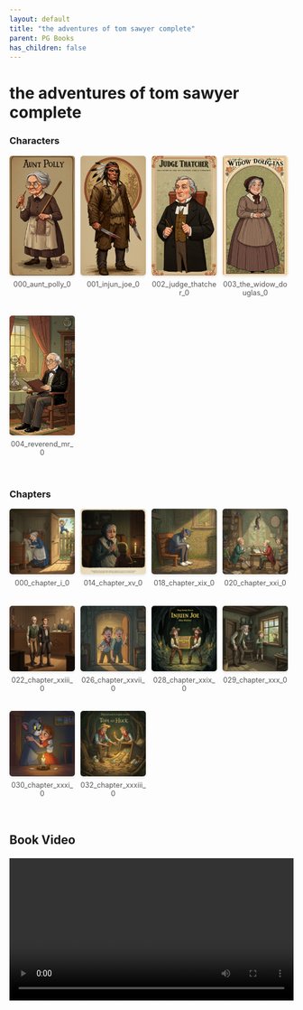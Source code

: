 ```yaml
---
layout: default
title: "the adventures of tom sawyer complete"
parent: PG Books
has_children: false
---
```



<style>
.image-gallery {
  display: flex;
  flex-wrap: wrap;
  justify-content: space-between;
  margin-bottom: 20px;
}

.image-row {
  display: flex;
  justify-content: flex-start;
  width: 100%;
  margin-bottom: 20px;
}

.image-item {
  width: 23%;
  margin-right: 2%;
  text-align: center;
}

.image-item:last-child {
  margin-right: 0;
}

.image-item img {
  width: 100%;
  height: auto;
  object-fit: cover;
  border-radius: 5px;
  box-shadow: 0 2px 4px rgba(0,0,0,0.1);
}

.image-item p {
  margin-top: 5px;
  font-size: 0.9em;
  color: #555;
}

.video-container {
  margin: 20px 0;
}
</style>


# the adventures of tom sawyer complete

<h3>Characters</h3>
<div class="image-gallery">
<div class="image-row">
  <div class="image-item">
    <img src="../../assets/pg_books_ai_generated_photos/the_adventures_of_tom_sawyer_complete/characters/000_aunt_polly_0.png" alt="000_aunt_polly_0">
    <p>000_aunt_polly_0</p>
  </div>
  <div class="image-item">
    <img src="../../assets/pg_books_ai_generated_photos/the_adventures_of_tom_sawyer_complete/characters/001_injun_joe_0.png" alt="001_injun_joe_0">
    <p>001_injun_joe_0</p>
  </div>
  <div class="image-item">
    <img src="../../assets/pg_books_ai_generated_photos/the_adventures_of_tom_sawyer_complete/characters/002_judge_thatcher_0.png" alt="002_judge_thatcher_0">
    <p>002_judge_thatcher_0</p>
  </div>
  <div class="image-item">
    <img src="../../assets/pg_books_ai_generated_photos/the_adventures_of_tom_sawyer_complete/characters/003_the_widow_douglas_0.png" alt="003_the_widow_douglas_0">
    <p>003_the_widow_douglas_0</p>
  </div>
</div>
<div class="image-row">
  <div class="image-item">
    <img src="../../assets/pg_books_ai_generated_photos/the_adventures_of_tom_sawyer_complete/characters/004_reverend_mr_0.png" alt="004_reverend_mr_0">
    <p>004_reverend_mr_0</p>
  </div>
</div>
</div>

<h3>Chapters</h3>
<div class="image-gallery">
<div class="image-row">
  <div class="image-item">
    <img src="../../assets/pg_books_ai_generated_photos/the_adventures_of_tom_sawyer_complete/chapters/000_chapter_i_0.png" alt="000_chapter_i_0">
    <p>000_chapter_i_0</p>
  </div>
  <div class="image-item">
    <img src="../../assets/pg_books_ai_generated_photos/the_adventures_of_tom_sawyer_complete/chapters/014_chapter_xv_0.png" alt="014_chapter_xv_0">
    <p>014_chapter_xv_0</p>
  </div>
  <div class="image-item">
    <img src="../../assets/pg_books_ai_generated_photos/the_adventures_of_tom_sawyer_complete/chapters/018_chapter_xix_0.png" alt="018_chapter_xix_0">
    <p>018_chapter_xix_0</p>
  </div>
  <div class="image-item">
    <img src="../../assets/pg_books_ai_generated_photos/the_adventures_of_tom_sawyer_complete/chapters/020_chapter_xxi_0.png" alt="020_chapter_xxi_0">
    <p>020_chapter_xxi_0</p>
  </div>
</div>
<div class="image-row">
  <div class="image-item">
    <img src="../../assets/pg_books_ai_generated_photos/the_adventures_of_tom_sawyer_complete/chapters/022_chapter_xxiii_0.png" alt="022_chapter_xxiii_0">
    <p>022_chapter_xxiii_0</p>
  </div>
  <div class="image-item">
    <img src="../../assets/pg_books_ai_generated_photos/the_adventures_of_tom_sawyer_complete/chapters/026_chapter_xxvii_0.png" alt="026_chapter_xxvii_0">
    <p>026_chapter_xxvii_0</p>
  </div>
  <div class="image-item">
    <img src="../../assets/pg_books_ai_generated_photos/the_adventures_of_tom_sawyer_complete/chapters/028_chapter_xxix_0.png" alt="028_chapter_xxix_0">
    <p>028_chapter_xxix_0</p>
  </div>
  <div class="image-item">
    <img src="../../assets/pg_books_ai_generated_photos/the_adventures_of_tom_sawyer_complete/chapters/029_chapter_xxx_0.png" alt="029_chapter_xxx_0">
    <p>029_chapter_xxx_0</p>
  </div>
</div>
<div class="image-row">
  <div class="image-item">
    <img src="../../assets/pg_books_ai_generated_photos/the_adventures_of_tom_sawyer_complete/chapters/030_chapter_xxxi_0.png" alt="030_chapter_xxxi_0">
    <p>030_chapter_xxxi_0</p>
  </div>
  <div class="image-item">
    <img src="../../assets/pg_books_ai_generated_photos/the_adventures_of_tom_sawyer_complete/chapters/032_chapter_xxxiii_0.png" alt="032_chapter_xxxiii_0">
    <p>032_chapter_xxxiii_0</p>
  </div>
</div>
</div>

<h2>Book Video</h2>
<div class="video-container">
  <video controls width="100%">
    <source src="../../assets/pg_books_ai_generated_videos/the_adventures_of_tom_sawyer_complete.mp4" type="video/mp4">
    Your browser does not support the video tag.
  </video>
</div>

